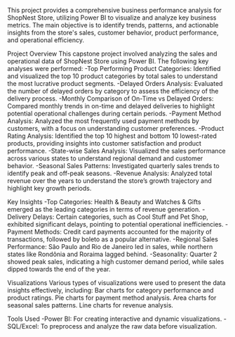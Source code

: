 This project provides a comprehensive business performance analysis for ShopNest Store, utilizing Power BI to visualize and analyze key business metrics. The main objective is to identify trends, patterns, and actionable insights from the store's sales, customer behavior, product performance, and operational efficiency.

Project Overview This capstone project involved analyzing the sales and operational data of ShopNest Store using Power BI. The following key analyses were performed: -Top Performing Product Categories: Identified and visualized the top 10 product categories by total sales to understand the most lucrative product segments. -Delayed Orders Analysis: Evaluated the number of delayed orders by category to assess the efficiency of the delivery process. -Monthly Comparison of On-Time vs Delayed Orders: Compared monthly trends in on-time and delayed deliveries to highlight potential operational challenges during certain periods. -Payment Method Analysis: Analyzed the most frequently used payment methods by customers, with a focus on understanding customer preferences. -Product Rating Analysis: Identified the top 10 highest and bottom 10 lowest-rated products, providing insights into customer satisfaction and product performance. -State-wise Sales Analysis: Visualized the sales performance across various states to understand regional demand and customer behavior. -Seasonal Sales Patterns: Investigated quarterly sales trends to identify peak and off-peak seasons. -Revenue Analysis: Analyzed total revenue over the years to understand the store’s growth trajectory and highlight key growth periods.

Key Insights -Top Categories: Health & Beauty and Watches & Gifts emerged as the leading categories in terms of revenue generation. -Delivery Delays: Certain categories, such as Cool Stuff and Pet Shop, exhibited significant delays, pointing to potential operational inefficiencies. -Payment Methods: Credit card payments accounted for the majority of transactions, followed by boleto as a popular alternative. -Regional Sales Performance: São Paulo and Rio de Janeiro led in sales, while northern states like Rondônia and Roraima lagged behind. -Seasonality: Quarter 2 showed peak sales, indicating a high customer demand period, while sales dipped towards the end of the year.

Visualizations Various types of visualizations were used to present the data insights effectively, including: Bar charts for category performance and product ratings. Pie charts for payment method analysis. Area charts for seasonal sales patterns. Line charts for revenue analysis.

Tools Used -Power BI: For creating interactive and dynamic visualizations. -SQL/Excel: To preprocess and analyze the raw data before visualization.

